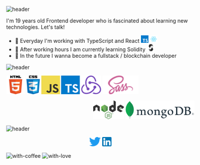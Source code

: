 ![header](https://capsule-render.vercel.app/api?type=waving&color=gradient&height=320&section=header&text=Welcome%20to%20my%20world!👋&fontSize=70&animation=blink&fontAlignY=45)

 I'm 19 years old Frontend developer who is fascinated about learning new technologies. Let's talk!

- 🔭 Everyday I'm working with TypeScript and React <a href="#"><img alt="typescript" src="./img/typescript.png" height='20px' margin='5px'></a> <a href="#"><img alt="react" src="./img/react.png" height='20px' margin='5px'></a>
- 🌱 After working hours I am currently learning Solidity <a href="#"><img alt="solidity" src="./img/sol.png" height='20px' margin='5px'></a>
- 👯 In the future I wanna become a fullstack / blockchain developer

![header](https://capsule-render.vercel.app/api?type=waving&color=gradient&height=200&section=footer&text=My%20technology%20stack%20👨‍💻&fontSize=50&fontAlignY=70)

<p width='45%' align='left'>
     <a href="#"><img alt="HTML" src="./img/html.png" height='50px' margin='5px'></a>
     <a href="#"><img alt="CSS" src="./img/css.png" height='50px' margin='5px'></a>
     <a href="#"><img alt="JavaScript" src="./img/javascript.png" height='50px' margin='5px'></a>
     <a href="#"><img alt="TypeScript" src="./img/typescript.png" height='50px' margin='5px'></a>
     <a href="#"><img alt="Redux" src="./img/redux.png" height='50px'></a>
     <a href="#"><img alt="SASS" src="./img/sass.png" height='50px'></a>
</p>
<p width='45%' align='right'>
     <a href="#"><img alt="nodejs" src="./img/node.png" height='50px' margin='5px'></a>
     <a href="#"><img alt="mongodb" src="./img/mongo.png" height='50px' margin='5px'></a>
</p>

![header](https://capsule-render.vercel.app/api?type=waving&color=gradient&height=200&section=footer&text=Text%20me!%20🙋‍♂️&fontSize=50&fontAlignY=70)


<p align="center">
  <a href="https://twitter.com/FigaKacper" target="_blank"><img alt="Twitter" title="Twitter" src="./img/twitter.png" height='25px'/></a>
  <a href="https://www.linkedin.com/in/kacper-figa-2a9740231" target="_blank">
  <img alt='LinkedIn' title='LinkedIn' src="./img/li.png" height='25px'>
  </a>
   
</p>

 ![with-coffee](https://img.shields.io/badge/made%20with-%E2%98%95%EF%B8%8F%20coffee-yellow.svg) ![with-love](https://img.shields.io/badge/made%20with-%F0%9F%92%8C-red.svg)
